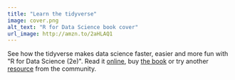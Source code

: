 ```yaml
---
title: "Learn the tidyverse"
image: cover.png
alt_text: "R for Data Science book cover"
url_image: http://amzn.to/2aHLAQ1
---
```


See how the tidyverse makes data science faster, easier and more fun with "R for Data Science (2e)". Read it [online](https://r4ds.hadley.nz/), buy [the book](http://amzn.to/2aHLAQ1) or try another [resource](/learn/) from the community.
   
   
